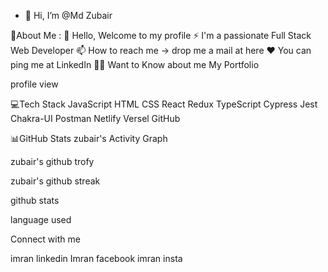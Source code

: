 - 👋 Hi, I’m @Md Zubair



💫About Me :
👋 Hello, Welcome to my profile
⚡ I'm a passionate Full Stack Web Developer
📫 How to reach me -> drop me a mail at here
❤️ You can ping me at LinkedIn
👨‍💻 Want to Know about me My Portfolio


profile view

💻Tech Stack
JavaScript HTML CSS React Redux TypeScript Cypress Jest Chakra-UI Postman Netlify Versel GitHub

📊GitHub Stats
zubair's Activity Graph

zubair's github trofy


zubair's github streak


github stats


language used



Connect with me

imran linkedin Imran facebook imran insta
